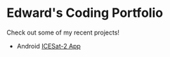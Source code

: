# Edward's Coding Portfolio

Check out some of my recent projects!
* Android [ICESat-2 App](https://edwardj4747.github.io/ICESat-2-Android-App/)
